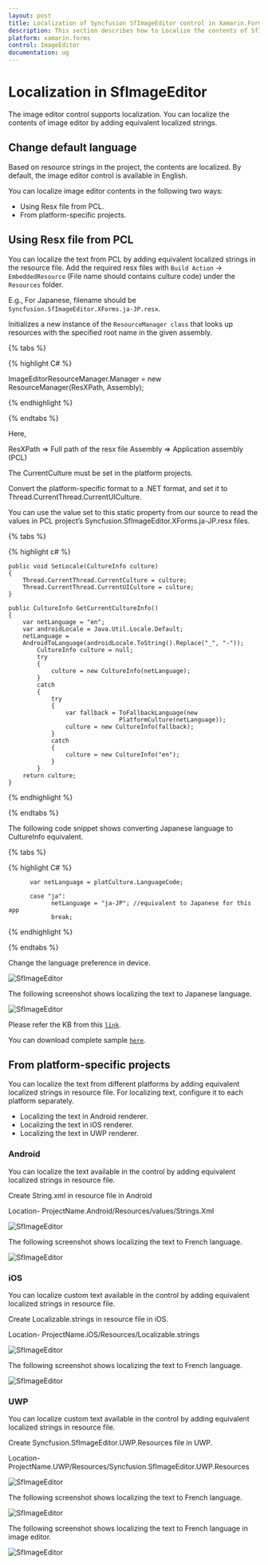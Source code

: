 ```yaml
---
layout: post
title: Localization of Syncfusion SfImageEditor control in Xamarin.Forms
description: This section describes how to Localize the contents of SfImageEditor control for Xamarin.Forms platform
platform: xamarin.forms
control: ImageEditor
documentation: ug
---
```


# Localization in SfImageEditor

The image editor control supports localization. You can localize the contents of image editor by adding equivalent localized strings.

## Change default language

Based on resource strings in the project, the contents are localized. By default, the image editor control is available in English.

You can localize image editor contents in the following two ways:

* Using Resx file from PCL.
* From platform-specific projects.

## Using Resx file from PCL

You can localize the text from PCL by adding equivalent localized strings in the resource file. Add the required resx files with `Build Action` -> `EmbeddedResource` (File name should contains culture code) under the `Resources` folder.

E.g., For Japanese, filename should be `Syncfusion.SfImageEditor.XForms.ja-JP.resx`.

Initializes a new instance of the `ResourceManager class` that looks up resources with the specified root name in the given assembly.

{% tabs %}

{% highlight C# %}

ImageEditorResourceManager.Manager = new ResourceManager(ResXPath, Assembly);

{% endhighlight %}

{% endtabs %}

Here,

ResXPath => Full path of the resx file
Assembly => Application assembly (PCL)

The CurrentCulture must be set in the platform projects.

Convert the platform-specific format to a .NET format, and set it to Thread.CurrentThread.CurrentUICulture.

You can use the value set to this static property from our source to read the values in PCL project’s Syncfusion.SfImageEditor.XForms.ja-JP.resx files.

{% tabs %}

{% highlight c# %}

    public void SetLocale(CultureInfo culture)
    {
        Thread.CurrentThread.CurrentCulture = culture;
        Thread.CurrentThread.CurrentUICulture = culture;
    }
    
    public CultureInfo GetCurrentCultureInfo()
    {
        var netLanguage = "en";
        var androidLocale = Java.Util.Locale.Default;
        netLanguage =                                     
        AndroidToLanguage(androidLocale.ToString().Replace("_", "-"));
            CultureInfo culture = null;
            try
            {
                culture = new CultureInfo(netLanguage);
            }
            catch
            {
                try
                {
                    var fallback = ToFallbackLanguage(new                
                                   PlatformCulture(netLanguage));
                    culture = new CultureInfo(fallback); 
                }
                catch
                {
                    culture = new CultureInfo("en");
                }
            }
        return culture;
    }
{% endhighlight %} 

{% endtabs %}

The following code snippet shows converting Japanese language to CultureInfo equivalent.

{% tabs %}

{% highlight C# %}

          var netLanguage = platCulture.LanguageCode; 

          case "ja":
                netLanguage = "ja-JP"; //equivalent to Japanese for this app
                break;

{% endhighlight %} 

{% endtabs %}

Change the language preference in device.

![SfImageEditor](ImageEditor_images/FormsResources.png)

The following screenshot shows localizing the text to Japanese language.

![SfImageEditor](ImageEditor_images/ResourcesFileForms.png)

Please refer the KB from this [`link`](https://www.syncfusion.com/kb/10602/how-to-set-localized-string-to-xamarin-forms-sfimageeditor).

You can download complete sample [`here`](https://github.com/SyncfusionExamples/How-to-set-localizad-string-to-SfImageEditor).

## From platform-specific projects

You can localize the text from different platforms by adding equivalent localized strings in resource file. For localizing text, configure it to each platform separately.

* Localizing the text in Android renderer.
* Localizing the text in iOS renderer.
* Localizing the text in UWP renderer.

### Android

You can localize the text available in the control by adding equivalent localized strings in resource file.

Create String.xml in resource file in Android

Location- ProjectName.Android/Resources/values/Strings.Xml

![SfImageEditor](ImageEditor_images/androidstrings.png)

The following screenshot shows localizing the text to French language.

![SfImageEditor](ImageEditor_images/androidresources.png)

### iOS 

You can localize custom text available in the control by adding equivalent localized strings in resource file.

Create Localizable.strings in resource file in iOS.

Location- ProjectName.iOS/Resources/Localizable.strings

![SfImageEditor](ImageEditor_images/iosresources.png)

The following screenshot shows localizing the text to French language.

![SfImageEditor](ImageEditor_images/ioslocalizable.png)

### UWP 

You can localize custom text available in the control by adding equivalent localized strings in resource file.

Create Syncfusion.SfImageEditor.UWP.Resources file in UWP.

Location- ProjectName.UWP/Resources/Syncfusion.SfImageEditor.UWP.Resources 

![SfImageEditor](ImageEditor_images/uwpresw.png)

The following screenshot shows localizing the text to French language.

![SfImageEditor](ImageEditor_images/uwpresources.png)

The following screenshot shows localizing the text to French language in image editor.

![SfImageEditor](ImageEditor_images/imageframe.png)
